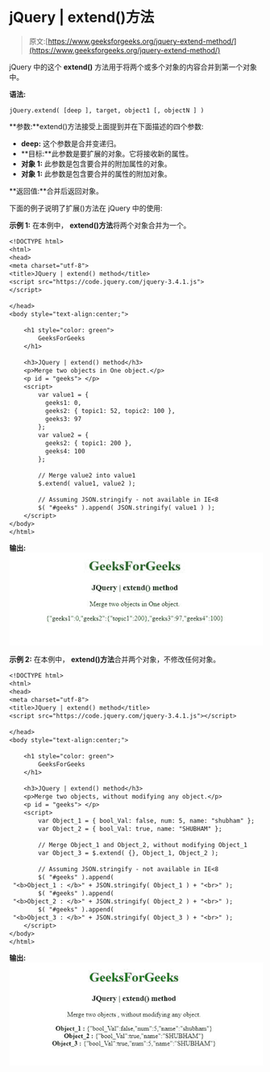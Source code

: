# jQuery | extend()方法

> 原文:[https://www.geeksforgeeks.org/jquery-extend-method/](https://www.geeksforgeeks.org/jquery-extend-method/)

jQuery 中的这个 **extend()** 方法用于将两个或多个对象的内容合并到第一个对象中。

**语法:**

```
jQuery.extend( [deep ], target, object1 [, objectN ] )

```

**参数:**extend()方法接受上面提到并在下面描述的四个参数:

*   **deep:** 这个参数是合并变递归。
*   **目标:**此参数是要扩展的对象。它将接收新的属性。
*   **对象 1:** 此参数是包含要合并的附加属性的对象。
*   **对象 1:** 此参数是包含要合并的属性的附加对象。

**返回值:**合并后返回对象。

下面的例子说明了扩展()方法在 jQuery 中的使用:

**示例 1:** 在本例中， **extend()方法**将两个对象合并为一个。

```
<!DOCTYPE html>
<html>
<head>
<meta charset="utf-8">
<title>JQuery | extend() method</title> 
<script src="https://code.jquery.com/jquery-3.4.1.js">
</script>

</head>
<body style="text-align:center;"> 

    <h1 style="color: green"> 
        GeeksForGeeks 
    </h1> 

    <h3>JQuery | extend() method</h3>
    <p>Merge two objects in One object.</p>
    <p id = "geeks"> </p>
    <script>
        var value1 = {
          geeks1: 0,
          geeks2: { topic1: 52, topic2: 100 },
          geeks3: 97
        };
        var value2 = {
          geeks2: { topic1: 200 },
          geeks4: 100
        };

        // Merge value2 into value1
        $.extend( value1, value2 );

        // Assuming JSON.stringify - not available in IE<8
        $( "#geeks" ).append( JSON.stringify( value1 ) );
    </script>
</body>
</html>                                                            
```

**输出:**
![](img/e089f882e53d7d5106f371e11d4b46e0.png)

**示例 2:** 在本例中， **extend()方法**合并两个对象，不修改任何对象。

```
<!DOCTYPE html>
<html>
<head>
<meta charset="utf-8">
<title>JQuery | extend() method</title> 
<script src="https://code.jquery.com/jquery-3.4.1.js"></script>

</head>
<body style="text-align:center;"> 

    <h1 style="color: green"> 
        GeeksForGeeks 
    </h1> 

    <h3>JQuery | extend() method</h3>
    <p>Merge two objects, without modifying any object.</p>
    <p id = "geeks"> </p>
    <script>
        var Object_1 = { bool_Val: false, num: 5, name: "shubham" };
        var Object_2 = { bool_Val: true, name: "SHUBHAM" };

        // Merge Object_1 and Object_2, without modifying Object_1
        var Object_3 = $.extend( {}, Object_1, Object_2 );

        // Assuming JSON.stringify - not available in IE<8
        $( "#geeks" ).append(
 "<b>Object_1 : </b>" + JSON.stringify( Object_1 ) + "<br>" );
        $( "#geeks" ).append(
 "<b>Object_2 : </b>" + JSON.stringify( Object_2 ) + "<br>" );
        $( "#geeks" ).append(
 "<b>Object_3 : </b>" + JSON.stringify( Object_3 ) + "<br>" );
    </script>
</body>
</html>
```

**输出:**
![](img/82da80ab1f9ecf9f5708fe25168ecfed.png)